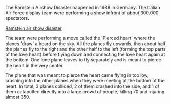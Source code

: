 The Ramstein Airshow Disaster happened in 1988 in Germany. The Italian Air Force display team were performing a show infront of about 300,000 spectators.

[Ramstein air show disaster](https://en.wikipedia.org/wiki/Ramstein_air_show_disaster)

The team were performing a move called the 'Pierced heart' where the planes 'draw' a heard on the sky. All the planes fly upwards, then about half the planes fly to the right and the other half to the left (forming the top parts of the love heart) before flying down and connecting the love heart again at the bottom. One lone plane leaves to fly separately and is meant to pierce the heart in the very center.

The plane that was meant to pierce the heart came flying in too low, crashing into the other planes when they were meeting at the bottom of the heart. In total, 3 planes collided, 2 of them crashed into the side, and 1 of them catapulted directly into a large crowd of people, killing 70 and injuring almost 350.